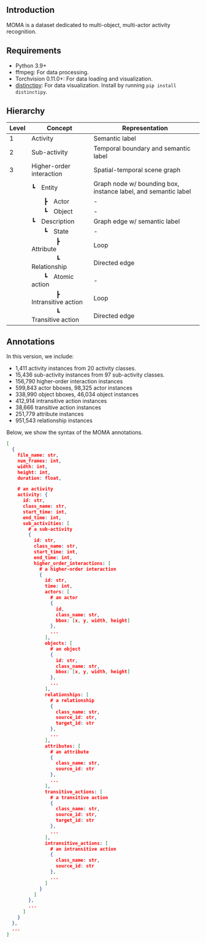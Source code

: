 ## Introduction
MOMA is a dataset dedicated to multi-object, multi-actor activity recognition. 

## Requirements

- Python 3.9+
- ffmpeg: For data processing.
- Torchvision 0.11.0+: For data loading and visualization.
- [distinctipy](https://github.com/alan-turing-institute/distinctipy): For data visualization. Install by running `pip install distinctipy`.

## Hierarchy
| Level | Concept                                            | Representation                                                 |
|-------|----------------------------------------------------|----------------------------------------------------------------|
| 1     | Activity                                           | Semantic label                                                 |
| 2     | Sub-activity                                       | Temporal boundary and semantic label                           |
| 3     | Higher-order interaction                           | Spatial-temporal scene graph                                   |
|       | ┗&emsp;Entity                                      | Graph node w/ bounding box, instance label, and semantic label |
|       | &emsp;&emsp;┣&emsp;Actor                           | -                                                              |
|       | &emsp;&emsp;┗&emsp;Object                          | -                                                              |
|       | ┗&emsp;Description                                 | Graph edge w/ semantic label                                   |
|       | &emsp;&emsp;┗&emsp;State                           | -                                                              |
|       | &emsp;&emsp;&emsp;&emsp;┣&emsp;Attribute           | Loop                                                           |
|       | &emsp;&emsp;&emsp;&emsp;┗&emsp;Relationship        | Directed edge                                                  |
|       | &emsp;&emsp;┗&emsp;Atomic action                   | -                                                              |
|       | &emsp;&emsp;&emsp;&emsp;┣&emsp;Intransitive action | Loop                                                           |
|       | &emsp;&emsp;&emsp;&emsp;┗&emsp;Transitive action   | Directed edge                                                  |


## Annotations
In this version, we include:
- 1,411 activity instances from 20 activity classes.
- 15,436 sub-activity instances from 97 sub-activity classes.
- 156,790 higher-order interaction instances
- 599,843 actor bboxes, 98,325 actor instances
- 338,990 object bboxes, 46,034 object instances
- 412,914 intransitive action instances
- 38,666 transitive action instances
- 251,779 attribute instances
- 951,543 relationship instances

Below, we show the syntax of the MOMA annotations.
```json
[
  {
    file_name: str,
    num_frames: int,
    width: int,
    height: int,
    duration: float,

    # an activity
    activity: {
      id: str,
      class_name: str,
      start_time: int,
      end_time: int,
      sub_activities: [
        # a sub-activity
        {
          id: str,
          class_name: str,
          start_time: int,
          end_time: int,
          higher_order_interactions: [
            # a higher-order interaction
            {
              id: str,
              time: int,
              actors: [
                # an actor
                {
                  id,
                  class_name: str,
                  bbox: [x, y, width, height]
                },
                ...
              ],
              objects: [
                # an object
                {
                  id: str,
                  class_name: str,
                  bbox: [x, y, width, height]
                },
                ...
              ],
              relationships: [
                # a relationship
                {
                  class_name: str,
                  source_id: str,
                  target_id: str
                },
                ...
              ],
              attributes: [
                # an attribute
                {
                  class_name: str,
                  source_id: str
                },
                ...
              ],
              transitive_actions: [
                # a transitive action
                {
                  class_name: str,
                  source_id: str,
                  target_id: str
                },
                ...
              ],
              intransitive_actions: [
                # an intransitive action
                {
                  class_name: str,
                  source_id: str
                },
                ...
              ]
            }
          ]
        },
        ...
      ]
    }
  },
  ...
]
```
